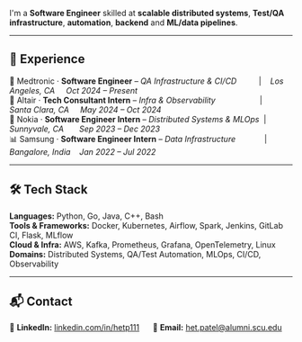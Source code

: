 I'm a **Software Engineer** skilled at **scalable distributed systems**, **Test/QA infrastructure**, **automation**, **backend** and **ML/data pipelines**.

---
## 💼 Experience
🏥 Medtronic · **Software Engineer** – _QA Infrastructure & CI/CD_&nbsp;&nbsp;&nbsp;&nbsp;&nbsp;&nbsp;&nbsp;&nbsp;&nbsp;&nbsp;|&nbsp;&nbsp;&nbsp; *Los Angeles, CA &nbsp;&nbsp;&nbsp; Oct 2024 – Present*  
🧠 Altair · **Tech Consultant Intern** – _Infra & Observability_&nbsp;&nbsp;&nbsp;&nbsp;&nbsp;&nbsp;&nbsp;&nbsp;&nbsp;&nbsp;&nbsp;&nbsp;&nbsp;&nbsp;&nbsp;&nbsp;&nbsp;&nbsp;&nbsp;&nbsp;|&nbsp;&nbsp;&nbsp; *Santa Clara, CA &nbsp;&nbsp;&nbsp; May 2024 – Oct 2024*  
📶 Nokia · **Software Engineer Intern** – _Distributed Systems & MLOps_&nbsp;&nbsp;|&nbsp;&nbsp;&nbsp; *Sunnyvale, CA &nbsp;&nbsp;&nbsp;&nbsp;&nbsp; Sep 2023 – Dec 2023*  
📊 Samsung · **Software Engineer Intern** – _Data Infrastructure_&nbsp;&nbsp;&nbsp;&nbsp;&nbsp;&nbsp;&nbsp;&nbsp;&nbsp;&nbsp;&nbsp;&nbsp;&nbsp;|&nbsp;&nbsp;&nbsp; *Bangalore, India &nbsp;&nbsp; Jan 2022 – Jul 2022*  

---
## 🛠️ Tech Stack
**Languages:** Python, Go, Java, C++, Bash  
**Tools & Frameworks:** Docker, Kubernetes, Airflow, Spark, Jenkins, GitLab CI, Flask, MLflow  
**Cloud & Infra:** AWS, Kafka, Prometheus, Grafana, OpenTelemetry, Linux  
**Domains:** Distributed Systems, QA/Test Automation, MLOps, CI/CD, Observability


---
## 📬 Contact
💼 **LinkedIn:** [linkedin.com/in/hetp111](https://www.linkedin.com/in/hetp111)&nbsp;&nbsp;&nbsp;&nbsp;&nbsp;
📧 **Email:** [het.patel@alumni.scu.edu](mailto:het.patel@alumni.scu.edu)
